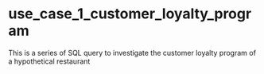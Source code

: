# use_case_1_customer_loyalty_program
This is a series of SQL query to investigate the customer loyalty program of a hypothetical restaurant 
